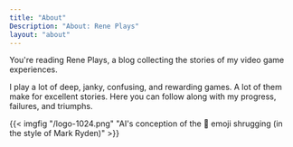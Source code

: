 ```yaml
---
title: "About"
Description: "About: Rene Plays"
layout: "about"
---
```


You're reading Rene Plays, a blog collecting the stories of my
video game experiences.

I play a lot of deep, janky, confusing, and rewarding games.
A lot of them make for excellent stories. Here you can follow along
with my progress, failures, and triumphs.

{{< imgfig "/logo-1024.png" "AI's conception of the 💩 emoji shrugging (in the style of Mark Ryden)" >}}
